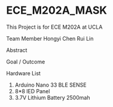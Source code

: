 # ECE_M202A_MASK

This Project is for ECE M202A at UCLA

Team Member
Hongyi Chen
Rui Lin

Abstract

Goal / Outcome

Hardware List
1. Arduino Nano 33 BLE SENSE
2. 8*8 lED Panel
3. 3.7V Lithium Battery 2500mah
